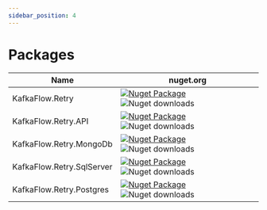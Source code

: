 ```yaml
---
sidebar_position: 4
---
```


# Packages

| Name                      |nuget.org|
|---------------------------|----|
| KafkaFlow.Retry           |[![Nuget Package](https://img.shields.io/nuget/v/KafkaFlow.Retry.svg?logo=nuget)](https://www.nuget.org/packages/KafkaFlow.Retry/) ![Nuget downloads](https://img.shields.io/nuget/dt/KafkaFlow.Retry.svg)
| KafkaFlow.Retry.API       |[![Nuget Package](https://img.shields.io/nuget/v/KafkaFlow.Retry.API.svg?logo=nuget)](https://www.nuget.org/packages/KafkaFlow.Retry.API/) ![Nuget downloads](https://img.shields.io/nuget/dt/KafkaFlow.Retry.API.svg)
| KafkaFlow.Retry.MongoDb   |[![Nuget Package](https://img.shields.io/nuget/v/KafkaFlow.Retry.MongoDb.svg?logo=nuget)](https://www.nuget.org/packages/KafkaFlow.Retry.MongoDb/) ![Nuget downloads](https://img.shields.io/nuget/dt/KafkaFlow.Retry.MongoDb.svg)
| KafkaFlow.Retry.SqlServer |[![Nuget Package](https://img.shields.io/nuget/v/KafkaFlow.Retry.SqlServer.svg?logo=nuget)](https://www.nuget.org/packages/KafkaFlow.Retry.SqlServer/) ![Nuget downloads](https://img.shields.io/nuget/dt/KafkaFlow.Retry.SqlServer.svg)
| KafkaFlow.Retry.Postgres  |[![Nuget Package](https://img.shields.io/nuget/v/KafkaFlow.Retry.Postgres.svg?logo=nuget)](https://www.nuget.org/packages/KafkaFlow.Retry.Postgres/) ![Nuget downloads](https://img.shields.io/nuget/dt/KafkaFlow.Retry.Postgres.svg)